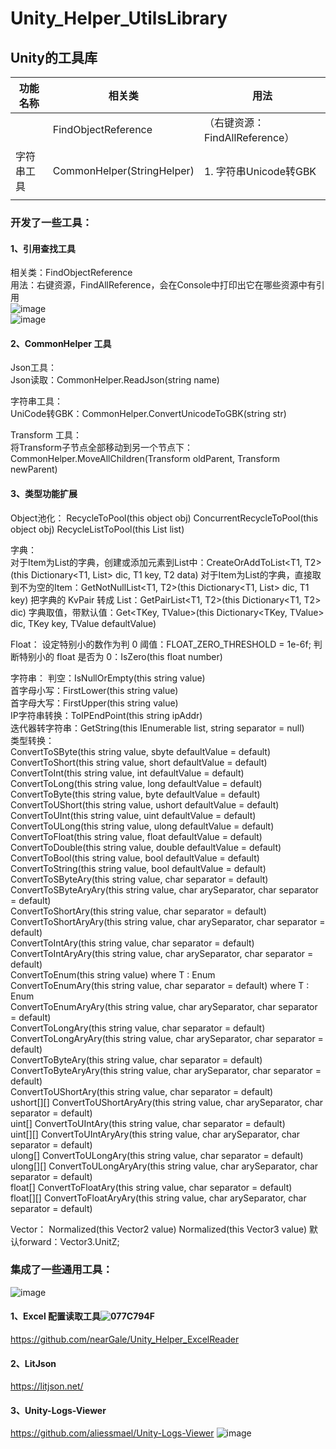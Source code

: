 # Unity_Helper_UtilsLibrary
## Unity的工具库

| 功能名称     | 相关类              | 用法                           |
| ------------ | ------------------- | ------------------------------ |
|  | FindObjectReference | （右键资源：FindAllReference） |
|    字符串工具 |  CommonHelper(StringHelper)   |  1. 字符串Unicode转GBK    |
|              |                     |                                |

### 开发了一些工具：

#### 1、引用查找工具  
相关类：FindObjectReference  
用法：右键资源，FindAllReference，会在Console中打印出它在哪些资源中有引用  
![image](https://github.com/user-attachments/assets/b8193f38-436c-4a25-9578-3b83974119d7)  
![image](https://github.com/user-attachments/assets/eebf0b09-e296-4652-b1d3-c66d7ecbdc78)

#### 2、CommonHelper 工具
Json工具：  
Json读取：CommonHelper.ReadJson(string name)  

字符串工具：  
UniCode转GBK：CommonHelper.ConvertUnicodeToGBK(string str)  

Transform 工具：  
将Transform子节点全部移动到另一个节点下：CommonHelper.MoveAllChildren(Transform oldParent, Transform newParent)  

#### 3、类型功能扩展
Object池化：
RecycleToPool(this object obj)
ConcurrentRecycleToPool(this object obj)
RecycleListToPool<T>(this List<T> list)

字典：  
对于Item为List的字典，创建或添加元素到List中：CreateOrAddToList<T1, T2>(this Dictionary<T1, List<T2>> dic, T1 key, T2 data)
对于Item为List的字典，直接取到不为空的Item：GetNotNullList<T1, T2>(this Dictionary<T1, List<T2>> dic, T1 key)
把字典的 KvPair 转成 List：GetPairList<T1, T2>(this Dictionary<T1, T2> dic)
字典取值，带默认值：Get<TKey, TValue>(this Dictionary<TKey, TValue> dic, TKey key, TValue defaultValue)

Float：
设定特别小的数作为判 0 阈值：FLOAT_ZERO_THRESHOLD = 1e-6f;
判断特别小的 float 是否为 0：IsZero(this float number)

字符串：
判空：IsNullOrEmpty(this string value)  
首字母小写：FirstLower(this string value)  
首字母大写：FirstUpper(this string value)  
IP字符串转换：ToIPEndPoint(this string ipAddr)  
迭代器转字符串：GetString<T>(this IEnumerable<T> list, string separator = null)  
类型转换：  
ConvertToSByte(this string value, sbyte defaultValue = default)  
ConvertToShort(this string value, short defaultValue = default)  
ConvertToInt(this string value, int defaultValue = default)  
ConvertToLong(this string value, long defaultValue = default)  
ConvertToByte(this string value, byte defaultValue = default)  
ConvertToUShort(this string value, ushort defaultValue = default)  
ConvertToUInt(this string value, uint defaultValue = default)  
ConvertToULong(this string value, ulong defaultValue = default)  
ConvertToFloat(this string value, float defaultValue = default)  
ConvertToDouble(this string value, double defaultValue = default)  
ConvertToBool(this string value, bool defaultValue = default)  
ConvertToString(this string value, bool defaultValue = default)  
ConvertToSByteAry(this string value, char separator = default)  
ConvertToSByteAryAry(this string value, char arySeparator, char separator = default)  
ConvertToShortAry(this string value, char separator = default)  
ConvertToShortAryAry(this string value, char arySeparator, char separator = default)  
ConvertToIntAry(this string value, char separator = default)  
ConvertToIntAryAry(this string value, char arySeparator, char separator = default)  
ConvertToEnum<T>(this string value) where T : Enum  
ConvertToEnumAry<T>(this string value, char separator = default) where T : Enum  
ConvertToEnumAryAry<T>(this string value, char arySeparator, char separator = default)  
ConvertToLongAry(this string value, char separator = default)  
ConvertToLongAryAry(this string value, char arySeparator, char separator = default)  
ConvertToByteAry(this string value, char separator = default)  
ConvertToByteAryAry(this string value, char arySeparator, char separator = default)  
ConvertToUShortAry(this string value, char separator = default)  
ushort[][] ConvertToUShortAryAry(this string value, char arySeparator, char separator = default)  
uint[] ConvertToUIntAry(this string value, char separator = default)  
uint[][] ConvertToUIntAryAry(this string value, char arySeparator, char separator = default)  
ulong[] ConvertToULongAry(this string value, char separator = default)  
ulong[][] ConvertToULongAryAry(this string value, char arySeparator, char separator = default)  
float[] ConvertToFloatAry(this string value, char separator = default)  
float[][] ConvertToFloatAryAry(this string value, char arySeparator, char separator = default)  


Vector：
Normalized(this Vector2 value)
Normalized(this Vector3 value)
默认forward：Vector3.UnitZ;

### 集成了一些通用工具：  
![image](https://github.com/user-attachments/assets/d35d4c6d-854c-425f-95c6-bfc18c7b63e6)

#### 1、Excel 配置读取工具![077C794F](https://github.com/user-attachments/assets/4325a005-bf27-47ab-af33-ae0355251f8a)
  
https://github.com/nearGale/Unity_Helper_ExcelReader

#### 2、LitJson  
https://litjson.net/  

#### 3、Unity-Logs-Viewer
https://github.com/aliessmael/Unity-Logs-Viewer
![image](https://github.com/user-attachments/assets/c355a6d0-ffc1-4553-b74e-9a487f0ff9ed)

